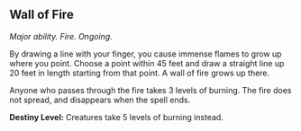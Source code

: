## Wall of Fire

_Major ability. Fire. Ongoing._

By drawing a line with your finger, you cause immense flames to grow up where you point. Choose a point within 45 feet and draw a straight line up 20 feet in length starting from that point. A wall of fire grows up there.

Anyone who passes through the fire takes 3 levels of burning. The fire does not spread, and disappears when the spell ends.

**Destiny Level:**
Creatures take 5 levels of burning instead.
